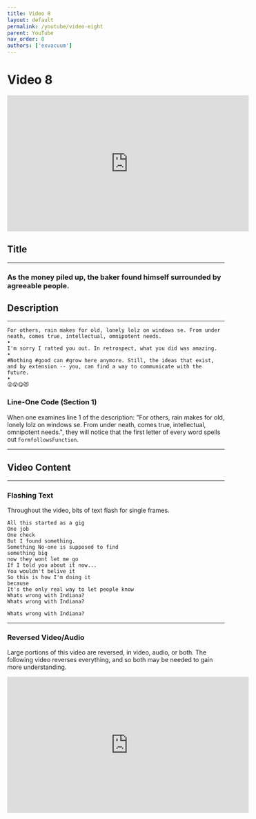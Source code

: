 ```yaml
---
title: Video 8
layout: default
permalink: /youtube/video-eight
parent: YouTube
nav_order: 8
authors: ['exvacuum']
---
```


# Video 8
<iframe width="560" height="315" src="https://www.youtube.com/embed/-FzZW4jYrPA" frameborder="0" allow="accelerometer; autoplay; encrypted-media; gyroscope; picture-in-picture" allowfullscreen></iframe>

## Title

---

### As the money piled up, the baker found himself surrounded by agreeable people.

## Description

---

```
For others, rain makes for old, lonely lolz on windows se. From under neath, comes true, intellectual, omnipotent needs. 
•
I'm sorry I ratted you out. In retrospect, what you did was amazing.
•
#Nothing #good can #grow here anymore. Still, the ideas that exist, and by extension -- you, can find a way to communicate with the future.
•
😜😵😋😻
```

### Line-One Code (Section 1)
When one examines line 1 of the description: "For others, rain makes for old, lonely lolz on windows se. From under neath, comes true, intellectual, omnipotent needs.", they will notice that the first letter of every word spells out `FormfollowsFunction`.

---

## Video Content

---

### Flashing Text
Throughout the video, bits of text flash for single frames.
```
All this started as a gig
One job
One check
But I found something.
Something No-one is supposed to find
something big
now they wont let me go
If I told you about it now...
You wouldn't belive it
So this is how I'm doing it
because
It's the only real way to let people know
Whats wrong with Indiana?
Whats wrong with Indiana?

Whats wrong with Indiana?
```

---

### Reversed Video/Audio
Large portions of this video are reversed, in video, audio, or both. The following video reverses everything, and so both may be needed to gain more understanding.
<iframe width="560" height="315" src="https://www.youtube.com/embed/BSi56lUkYm0" frameborder="0" allow="accelerometer; autoplay; encrypted-media; gyroscope; picture-in-picture" allowfullscreen></iframe>